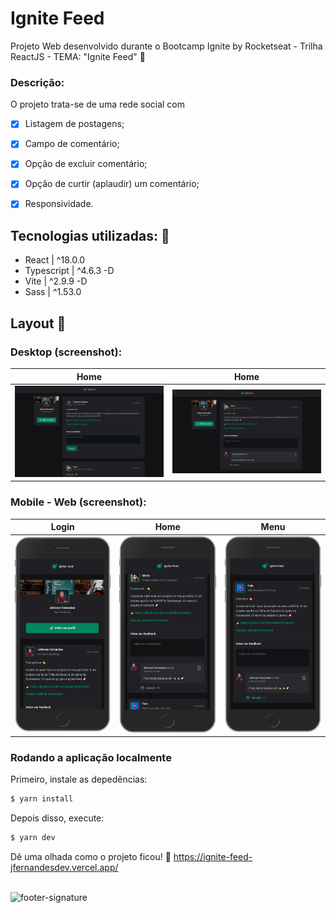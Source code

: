 # Ignite Feed
Projeto Web desenvolvido durante o Bootcamp Ignite by Rocketseat - Trilha ReactJS - TEMA: "Ignite Feed" 💬


### Descrição:
O projeto trata-se de uma rede social com 
- [x] Listagem de postagens;
- [x] Campo de comentário;
- [x] Opção de excluir comentário;
- [x] Opção de curtir (aplaudir) um comentário;
- [x] Responsividade.


## Tecnologias utilizadas: 🚀

- React | ^18.0.0
- Typescript | ^4.6.3 -D
- Vite | ^2.9.9 -D
- Sass | ^1.53.0

## Layout 🤩

### Desktop (screenshot):

| Home |Home |
| --- | --- |
| <img src="https://github.com/jfernandesdev/ignite-feed/blob/31fe96a8c8dedcc68c3ca889c90687e8f2ded67c/public/desktop-1.png" /> | <img src="https://github.com/jfernandesdev/ignite-feed/blob/31fe96a8c8dedcc68c3ca889c90687e8f2ded67c/public/desktop-2.png" /> | 


### Mobile - Web (screenshot):

| Login | Home | Menu | 
| --- | --- | --- |
| <img src="https://github.com/jfernandesdev/ignite-feed/blob/31fe96a8c8dedcc68c3ca889c90687e8f2ded67c/public/mobile-1.png" width='275px' /> | <img src="https://github.com/jfernandesdev/ignite-feed/blob/31fe96a8c8dedcc68c3ca889c90687e8f2ded67c/public/mobile-2.png" width='275px' /> | <img src="https://github.com/jfernandesdev/ignite-feed/blob/31fe96a8c8dedcc68c3ca889c90687e8f2ded67c/public/mobile-3.png" width='275px' /> |


###  Rodando a aplicação localmente
Primeiro, instale as depedências:
```sh
$ yarn install
```

Depois disso, execute:
```sh
$ yarn dev
```


Dê uma olhada como o projeto ficou! 👀
https://ignite-feed-jfernandesdev.vercel.app/

<br>

<img src="https://i.ibb.co/Yckq764/footer-signature.png" alt="footer-signature" border="0"  width='400px' />
